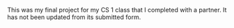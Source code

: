 This was my final project for my CS 1 class that I completed with a partner.
It has not been updated from its submitted form.
